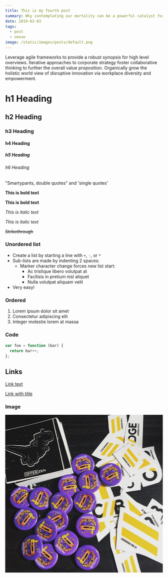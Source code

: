 ```yaml
---
title: This is my fourth post
summary: Why contemplating our mortality can be a powerful catalyst for change and some other stuff we could add to pad this a bit more.
date: 2019-02-03
tags:
  - post
  - venue
image: /static/images/posts/default.png
---
```

Leverage agile frameworks to provide a robust synopsis for high level overviews. Iterative approaches to corporate strategy foster collaborative thinking to further the overall value proposition. Organically grow the holistic world view of disruptive innovation via workplace diversity and empowerment.

# h1 Heading
## h2 Heading
### h3 Heading
#### h4 Heading
##### h5 Heading
###### h6 Heading

"Smartypants, double quotes" and 'single quotes'

**This is bold text**

__This is bold text__

*This is italic text*

_This is italic text_

~~Strikethrough~~


### Unordered list

+ Create a list by starting a line with `+`, `-`, or `*`
+ Sub-lists are made by indenting 2 spaces:
  - Marker character change forces new list start:
    * Ac tristique libero volutpat at
    + Facilisis in pretium nisl aliquet
    - Nulla volutpat aliquam velit
+ Very easy!

### Ordered

1. Lorem ipsum dolor sit amet
2. Consectetur adipiscing elit
3. Integer molestie lorem at massa

### Code

``` js
var foo = function (bar) {
  return bar++;
};
```

## Links

[Link text](https://google.com)

[Link with title](https://google.com "Title text!")

### Image

![Test](/static/images/posts/test.jpg)
